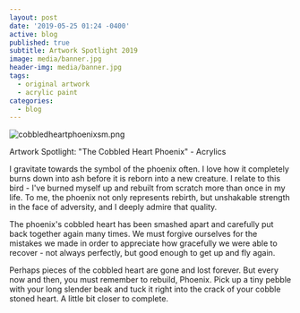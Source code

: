 ```yaml
---
layout: post
date: '2019-05-25 01:24 -0400'
active: blog
published: true
subtitle: Artwork Spotlight 2019
image: media/banner.jpg
header-img: media/banner.jpg
tags:
  - original artwork
  - acrylic paint
categories:
  - blog
---
```

![cobbledheartphoenixsm.png]({{site.baseurl}}/media/cobbledheartphoenixsm.png)

Artwork Spotlight: "The Cobbled Heart Phoenix" - Acrylics

I gravitate towards the symbol of the phoenix often. I love how it completely burns down into ash before it is reborn into a new creature. I relate to this bird - I've burned myself up and rebuilt from scratch more than once in my life. To me, the phoenix not only represents rebirth, but unshakable strength in the face of adversity, and I deeply admire that quality.

The phoenix's cobbled heart has been smashed apart and carefully put back together again many times. We must forgive ourselves for the mistakes we made in order to appreciate how gracefully we were able to recover - not always perfectly, but good enough to get up and fly again.

Perhaps pieces of the cobbled heart are gone and lost forever. But every now and then, you must remember to rebuild, Phoenix. Pick up a tiny pebble with your long slender beak and tuck it right into the crack of your cobble stoned heart. A little bit closer to complete.
